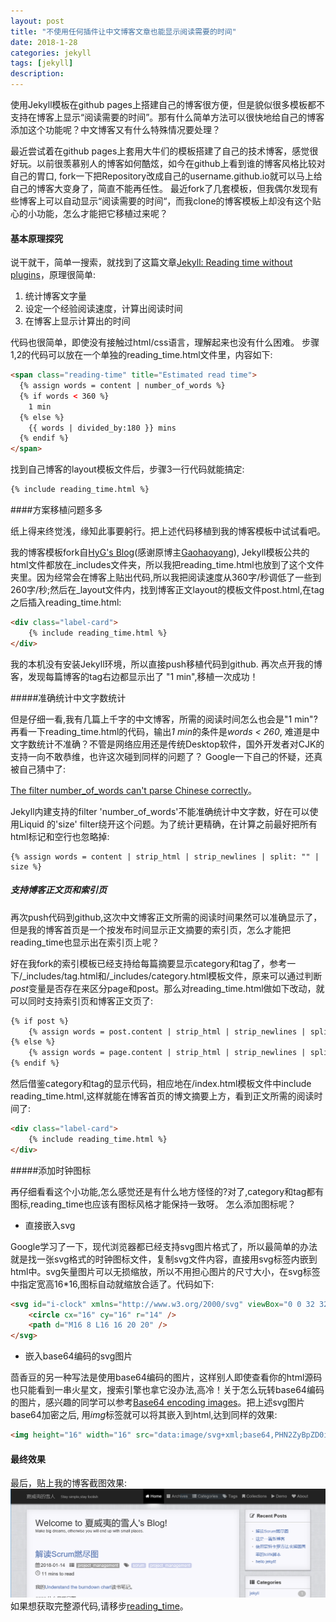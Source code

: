 ```yaml
---
layout: post
title: "不使用任何插件让中文博客文章也能显示阅读需要的时间"
date: 2018-1-28
categories: jekyll
tags: [jekyll]
description: 
---
```


使用Jekyll模板在github pages上搭建自己的博客很方便，但是貌似很多模板都不支持在博客上显示“阅读需要的时间”。那有什么简单方法可以很快地给自己的博客添加这个功能呢？中文博客又有什么特殊情况要处理？
<!--more-->

最近尝试着在github pages上套用大牛们的模板搭建了自己的技术博客，感觉很好玩。以前很羡慕别人的博客如何酷炫，如今在github上看到谁的博客风格比较对自己的胃口, fork一下把Repository改成自己的username.github.io就可以马上给自己的博客大变身了，简直不能再任性。 最近fork了几套模板，但我偶尔发现有些博客上可以自动显示“阅读需要的时间“，而我clone的博客模板上却没有这个贴心的小功能，怎么才能把它移植过来呢？

#### 基本原理探究

说干就干，简单一搜索，就找到了这篇文章[Jekyll: Reading time without plugins](https://carlosbecker.com/posts/jekyll-reading-time-without-plugins/)，原理很简单:

1.  统计博客文字量
2.  设定一个经验阅读速度，计算出阅读时间
3.  在博客上显示计算出的时间

代码也很简单，即使没有接触过html/css语言，理解起来也没有什么困难。
步骤1,2的代码可以放在一个单独的reading_time.html文件里，内容如下:
```html
<span class="reading-time" title="Estimated read time">
  {% assign words = content | number_of_words %}
  {% if words < 360 %}
    1 min
  {% else %}
    {{ words | divided_by:180 }} mins
  {% endif %}
</span>
```
找到自己博客的layout模板文件后，步骤3一行代码就能搞定:
```html
{% include reading_time.html %}
```

####方案移植问题多多

纸上得来终觉浅，缘知此事要躬行。把上述代码移植到我的博客模板中试试看吧。

我的博客模板fork自[HyG's Blog](https://github.com/Gaohaoyang/gaohaoyang.github.io)(感谢原博主[Gaohaoyang](https://github.com/Gaohaoyang)), Jekyll模板公共的html文件都放在\_includes文件夹，所以我把reading_time.html也放到了这个文件夹里。因为经常会在博客上贴出代码,所以我把阅读速度从360字/秒调低了一些到260字/秒;然后在\_layout文件内，找到博客正文layout的模板文件post.html,在tag之后插入reading_time.html:

```html
<div class="label-card">
	{% include reading_time.html %}
</div>            
```

我的本机没有安装Jekyll环境，所以直接push移植代码到github. 再次点开我的博客，发现每篇博客的tag右边都显示出了 "1 min",移植一次成功！

#####准确统计中文字数统计

但是仔细一看,我有几篇上千字的中文博客，所需的阅读时间怎么也会是"1 min"? 再看一下reading_time.html的代码，输出*1 min*的条件是*words < 260*, 难道是中文字数统计不准确？不管是网络应用还是传统Desktop软件，国外开发者对CJK的支持一向不敢恭维，也许这次碰到同样的问题了？ Google一下自己的怀疑，还真被自己猜中了:

[The filter number_of_words can't parse Chinese correctly](https://github.com/jekyll/jekyll/issues/1921)。

Jekyll内建支持的filter 'number_of_words'不能准确统计中文字数，好在可以使用Liquid 的'size' filter绕开这个问题。为了统计更精确，在计算之前最好把所有html标记和空行也忽略掉:

```
{% assign words = content | strip_html | strip_newlines | split: "" | size %}
```

##### 支持博客正文页和索引页

再次push代码到github,这次中文博客正文所需的阅读时间果然可以准确显示了，但是我的博客首页是一个按发布时间显示正文摘要的索引页，怎么才能把reading_time也显示出在索引页上呢？

好在我fork的索引模板已经支持给每篇摘要显示category和tag了，参考一下/_includes/tag.html和/_includes/category.html模板文件，原来可以通过判断*post*变量是否存在来区分page和post。那么对reading_time.html做如下改动，就可以同时支持索引页和博客正文页了:

```html
{% if post %}
	{% assign words = post.content | strip_html | strip_newlines | split: "" | size %}
{% else %}
	{% assign words = page.content | strip_html | strip_newlines | split: "" | size %}
{% endif %}
```

然后借鉴category和tag的显示代码，相应地在/index.html模板文件中include reading_time.html,这样就能在博客首页的博文摘要上方，看到正文所需的阅读时间了:

```html
<div class="label-card">
    {% include reading_time.html %}
</div>
```

#####添加时钟图标

再仔细看看这个小功能,怎么感觉还是有什么地方怪怪的?对了,category和tag都有图标,reading_time也应该有图标风格才能保持一致呀。 怎么添加图标呢？

*   直接嵌入svg

Google学习了一下，现代浏览器都已经支持svg图片格式了，所以最简单的办法就是找一张svg格式的时钟图标文件，复制svg文件内容，直接用svg标签内嵌到html中。svg矢量图片可以无损缩放，所以不用担心图片的尺寸大小，在svg标签中指定宽高16*16,图标自动就缩放合适了。代码如下:

```html
<svg id="i-clock" xmlns="http://www.w3.org/2000/svg" viewBox="0 0 32 32" width="16" height="16" fill="none" stroke="currentcolor" stroke-linecap="round" stroke-linejoin="round" stroke-width="2">
    <circle cx="16" cy="16" r="14" />
    <path d="M16 8 L16 16 20 20" />
</svg>
```

*   嵌入base64编码的svg图片

茴香豆的另一种写法是使用base64编码的图片，这样别人即使查看你的html源码也只能看到一串火星文，搜索引擎也拿它没办法,高冷！关于怎么玩转base64编码的图片，感兴趣的同学可以参考[Base64 encoding images](https://varvy.com/pagespeed/base64-images.html)。把上述svg图片base64加密之后, 用*img*标签就可以将其嵌入到html,达到同样的效果:

```html
<img height="16" width="16" src="data:image/svg+xml;base64,PHN2ZyBpZD0iaS1jbG9jayIgeG1sbnM9Imh0dHA6Ly93d3cudzMub3JnLzIwMDAvc3ZnIiB2aWV3Qm94PSIwIDAgMzIgMzIiIHdpZHRoPSIzMiIgaGVpZ2h0PSIzMiIgZmlsbD0ibm9uZSIgc3Ryb2tlPSJjdXJyZW50Y29sb3IiIHN0cm9rZS1saW5lY2FwPSJyb3VuZCIgc3Ryb2tlLWxpbmVqb2luPSJyb3VuZCIgc3Ryb2tlLXdpZHRoPSIyIj4KICAgIDxjaXJjbGUgY3g9IjE2IiBjeT0iMTYiIHI9IjE0IiAvPgogICAgPHBhdGggZD0iTTE2IDggTDE2IDE2IDIwIDIwIiAvPgo8L3N2Zz4=" />
```

#### 最终效果

最后，贴上我的博客截图效果:
![mins to read](/img/posts/readingtime/blogsnap.png)
如果想获取完整源代码,请移步[reading_time](https://raw.githubusercontent.com/egoechog/egoechog.GitHub.io/master/_includes/reading_time.html)。
